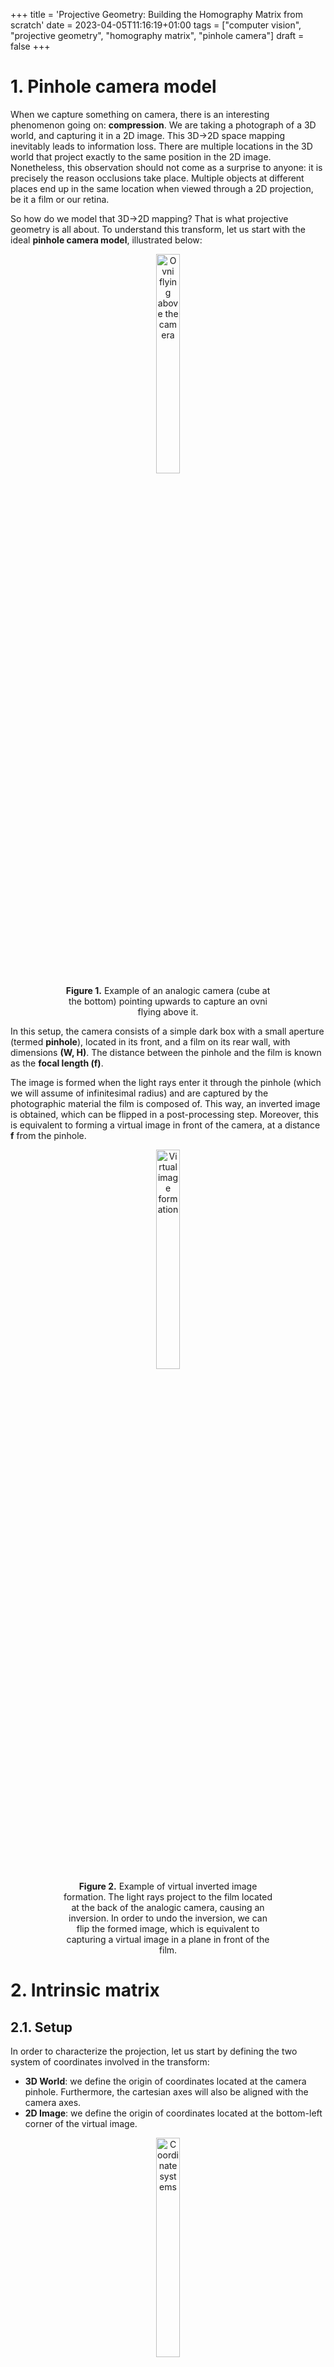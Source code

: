 +++
title = 'Projective Geometry: Building the Homography Matrix from scratch'
date = 2023-04-05T11:16:19+01:00
tags = ["computer vision", "projective geometry", "homography matrix", "pinhole camera"]
draft = false
+++

# 1. Pinhole camera model

When we capture something on camera, there is an interesting phenomenon going on: **compression**. We are taking a photograph of a 3D world, and capturing it in a 2D image. This 3D→2D space mapping inevitably leads to information loss. There are multiple locations in the 3D world that project exactly to the same position in the 2D image. Nonetheless, this observation should not come as a surprise to anyone: it is precisely the reason occlusions take place. Multiple objects at different places end up in the same location when viewed through a 2D projection, be it a film or our retina.

So how do we model that 3D→2D mapping? That is what projective geometry is all about. To understand this transform, let us start with the ideal **pinhole camera model**, illustrated below: 

<figure style="text-align: center;">
  <img src="/buiding_homograpahy_matrix/Ovni1.png" alt="Ovni flying above the camera" width="30%" style="display: block; margin: auto;">
  <figcaption style="font-weight: normal; max-width: 80%; margin: auto;"><strong>Figure 1.</strong> Example of an analogic camera (cube at the bottom) pointing upwards to capture an ovni flying above it.</figcaption>
</figure>

In this setup, the camera consists of a simple dark box with a small aperture (termed **pinhole**), located in its front, and a film on its rear wall, with dimensions **(W, H)**. The distance between the pinhole and the film is known as the **focal length (f)**.

The image is formed when the light rays enter it through the pinhole (which we will assume of infinitesimal radius) and are captured by the photographic material the film is composed of. This way, an inverted image is obtained, which can be flipped in a post-processing step. Moreover, this is equivalent to forming a virtual image in front of the camera, at a distance **f** from the pinhole.

<figure style="text-align: center;">
  <img src="/buiding_homograpahy_matrix/Ovni2.png" alt="Virtual image formation" width="30%" style="display: block; margin: auto;">
  <figcaption style="font-weight: normal; max-width: 80%; margin: auto;"><strong>Figure 2.</strong> Example of virtual inverted image formation. The light rays project to the film located at the back of the analogic camera, causing an inversion. In order to undo the inversion, we can flip the formed image, which is equivalent to capturing a virtual image in a plane in front of the film.</figcaption>
</figure>

# 2. Intrinsic matrix

## 2.1. Setup

In order to characterize the projection, let us start by defining the two system of coordinates involved in the transform:

- **3D World**: we define the origin of coordinates located at the camera pinhole. Furthermore, the cartesian axes will also be aligned with the camera axes.
- **2D Image**: we define the origin of coordinates located at the bottom-left corner of the virtual image.

<figure style="text-align: center;">
  <img src="/buiding_homograpahy_matrix/Ovni3.png" alt="Coordinate systems" width="30%" style="display: block; margin: auto;">
  <figcaption style="font-weight: normal; max-width: 80%; margin: auto;"><strong>Figure 3.</strong> Illustration of the two different coordinates systems: the world coordinate system, centered at the camera pinhole (<strong><span style="color: pink;">pink</span></strong>) and the image coordinate system, centered at the bottom left corner of the virtual image (<strong><span style="color: red;">red</span></strong>).</figcaption>
</figure>

Given these arbitrary definitions, we can now determine where a point $p=(x, y, z)$ will be projected in the image. To do so, we just need to recall that the projection $P=(X, Y)$ is found at the intersection between the plane containing the virtual image, and the ray passing through both the point p and the pinhole $o=(0, 0, 0)$.

For simplicity, let us focus on how the projection takes place for the horizontal dimension $x$:

<figure style="text-align: center;">
  <img src="/buiding_homograpahy_matrix/TriangleSimilarity1.png" alt="Triangle similarity" width="60%" style="display: block; margin: auto;">
  <figcaption style="font-weight: normal; max-width: 80%; margin: auto;"><strong>Figure 4.</strong> Left image shows how a a 3D point $\vec{p}$ is projected into the virtual image at pixel $\vec{P}$. Right image focuses on the <strong>ZX</strong> plane.</figcaption>
</figure>

We can observe that there are two similar triangles (black and green) on the right image. Therefore, the rate between the lengths of their sides is preserved:

$$
\begin{equation}\frac{z}{x} = \frac{f}{X-\frac{W}{2}}\end{equation}
$$

or equivalently

$$
\begin{equation}f\cdot x+\frac{W}{2}\cdot z=X \cdot z\end{equation}
$$

We can derive the projection along the y dimension in an analogous fashion, resulting in:

$$
\begin{equation}f\cdot y+\frac{H}{2}\cdot z=Y \cdot z\end{equation}
$$

## 2.2. Homogeneous coordinates

At this point, it is worth wondering: can we express the previous equations as a matrix product? 

$$
\begin{equation}
\begin{bmatrix}
f & 0 & \frac{W}{2}\\\\
0 & f & \frac{H}{2}\\\\
0 & 0 & 1
\end{bmatrix} \cdot
\begin{bmatrix}
x \\\\
y \\\\
z 
\end{bmatrix} = 
\begin{bmatrix}
X\cdot z \\\\
Y\cdot z \\\\
z 
\end{bmatrix}
\end{equation}
$$

It is almost what we want, but we have an extra scaling factor on the right hand-side

$$
\begin{equation}
\begin{bmatrix}
f & 0 & \frac{W}{2}\\\\
0 & f & \frac{H}{2}\\\\
0 & 0 & 1
\end{bmatrix} \cdot
\begin{bmatrix}
x \\\\
y \\\\
z 
\end{bmatrix} = z\cdot \begin{bmatrix}
X \\\\
Y \\\\
1 
\end{bmatrix}
\end{equation}
$$

And here is where **homogeneous coordinates** show up. For a point $\vec{P}=[X,Y]^T$, its homogeneous coordinates can be defined as

$$
\begin{equation}
\vec{P_H}=\begin{bmatrix}
s\cdot X \\\\
s\cdot Y \\\\
s 
\end{bmatrix} = s\cdot \begin{bmatrix}
X \\\\
Y \\\\
1 
\end{bmatrix}
\end{equation}
$$

Leveraging this definition, we can express the projection as

$$
\begin{equation}K\cdot \vec{p}=\vec{P}_H
\end{equation}
$$

where $K$ is defined as the intrinsic matrix

$$
\begin{equation}
K=\begin{bmatrix}
f & 0 & \frac{W}{2}\\\\
0 & f & \frac{H}{2}\\\\
0 & 0 & 1
\end{bmatrix} 
\end{equation}
$$

and $\vec{p}$ corresponds to the 3D world point

$$
\begin{equation}
\vec{p}=\begin{bmatrix}
x\\\\
y\\\\
z
\end{bmatrix} 
\end{equation}
$$

ImportantIy, homogenous coordinates are defined up to a scale. Why is that the case? Going back to the introduction, we stated that there was a compression involved in projective geometry. We are capturing a 3D world into a 2D image. That implies that there is an infinite set of aligned points (i.e. a line) in the 3D world that are mapped exactly to the same location in image space. Take a look at the image below

<figure style="text-align: center;">
  <img src="/buiding_homograpahy_matrix/TriangleSimilarity2.png" alt="Projective compression" width="30%" style="display: block; margin: auto;">
  <figcaption style="font-weight: normal; max-width: 80%; margin: auto;"><strong>Figure 5.</strong> Illustration of the compression that occurs when projecting points from the 3D world into a 2D image. All points that belong to a ray going through the pinhole, such as $\vec{p}$ and $\vec{p'}$ are mapped to the same pixel.</figcaption>
</figure>

Once again, due to the similarity of the triangles involved, we know that

$$
\begin{equation}\frac{z}{z'} = \frac{x}{x'} = \frac{y}{y'} = s
\end{equation}
$$

If we plug in our matrix equation both $\vec{p}$ and $\vec{p'}$, we will obtain

$$
\begin{equation}
\vec{P_H}=\begin{bmatrix}
f\cdot x + \frac{W}{2}\cdot z \\\\
f\cdot y + \frac{H}{2}\cdot z \\\\
z 
\end{bmatrix} 
\end{equation}
$$

and

$$
\begin{equation}
\vec{P_H}'=\begin{bmatrix}
f\cdot x' + \frac{W}{2}\cdot z' \\\\
f\cdot y' + \frac{H}{2}\cdot z' \\\\
z' 
\end{bmatrix} 
\end{equation}
$$

It is clear these two vectors are not the same. However, they are proportional 

$$
\begin{equation}
\vec{P_H}'=s\cdot\vec{P_H}
\end{equation}
$$

Consequently, in homogeneous coordinates, they represent exactly the same point in image space! And how do we obtain its image coordinates $\vec{P}=[X,Y]^T$? Following the definition in eq.(6), we simply need to divide by the scale factor encoded in the last dimension:

$$
\begin{equation}
X=\frac{{P_H}_x}{{P_H}_z} 
\end{equation}
$$

$$
\begin{equation}
Y=\frac{{P_H}_y}{{P_H}_z}
\end{equation}
$$

## 2.3. Accounting for distortions

### 2.3.1. **Digital images**

So far, we have assumed we had an analog camera, so the image coordinates lived in a continuous space. However, most often we deal with digital images. Since the information needs to be stored in bits, we need to both discretize the locations at which we sample the image, and quantitize the values we measure.

<figure style="text-align: center;">
  <img src="/buiding_homograpahy_matrix/Wave.png" alt="Discretization and Quantization" width="30%" style="display: block; margin: auto;">
  <figcaption style="font-weight: normal; max-width: 80%; margin: auto;"><strong>Figure 6.</strong> Illustration of the effects of sampling along the temporal dimension and quantizing the measured signal amplitud.</figcaption>
</figure>

Since we are focused on the spatial mapping, the effect we care about is the **discretization** that takes place in the projected image. If we use squared pixels, we will get something as displayed below:

<figure style="text-align: center;">
  <img src="/buiding_homograpahy_matrix/Discretization.png" alt="2D Discretization" width="60%" style="display: block; margin: auto;">
  <figcaption style="font-weight: normal; max-width: 80%; margin: auto;"><strong>Figure 7.</strong> Depiction of the effects of capturing a real world object (left) as a 2D digital image, which only allows to store a discrete number of values at a discrete set of 2D pixel locations.</figcaption>
</figure>

The length of the pixel side is given by the width (height) of the image divided by the number of pixels along the corresponding dimension $N_x$ ($N_y$):

$$
\begin{equation}
\Delta=\frac{W}{N_x}=\frac{H}{N_y}
\end{equation}
$$

We can now express the image coordinates using the pixel length as its units. That is to say, both the image dimensions and the focal length can be defined in pixels:

$$
\begin{equation}
f=f_I\cdot\Delta,\\;\\;\\;\\;\\;\\;\\;\\;
W=W_I\cdot\Delta,\\;\\;\\;\\;\\;\\;\\;\\;
H=H_I\cdot\Delta
\end{equation}
$$

As a result, if we want to obtain the projected coordinates in this discretized image space, we simply need to tweak slightly our intrinsic matrix:

$$
\begin{equation}
K=\begin{bmatrix}
\frac{f}{\Delta} & 0 & \frac{W}{2\Delta}\\\\
0 & \frac{f}{\Delta} & \frac{H}{2\Delta}\\\\
0 & 0 & 1
\end{bmatrix} =
\begin{bmatrix}
f_I & 0 & \frac{W_I}{2}\\\\
0 & f_I & \frac{H_I}{2}\\\\
0 & 0 & 1
\end{bmatrix} 
\end{equation}
$$

So what happens if instead we have non-squared pixels?

$$
\begin{equation}
\Delta_x = r\cdot\Delta_y
\end{equation}
$$

<figure style="text-align: center;">
  <img src="/buiding_homograpahy_matrix/DiscretizationRectangular.png" alt="2D Recangular Discretization" width="60%" style="display: block; margin: auto;">
  <figcaption style="font-weight: normal; max-width: 80%; margin: auto;"><strong>Figure 8.</strong> Effect of using rectangular (non-squared) pixels for the 2D digital image that captures the real world object.</figcaption>
</figure>

Well, that is how we end up with two different focal lengths along each dimension:

$$
\begin{equation}
W=W_I\cdot\Delta_x
\end{equation} 
$$

$$
\begin{equation}
H=H_I\cdot\Delta_y
\end{equation} 
$$

$$
\begin{equation}
f=f{_I}_x\cdot\Delta_x
\end{equation}
$$

$$
\begin{equation}
f=f{_I}_y\cdot\Delta_y
\end{equation}
$$

which leads to the common definition of the intrinsic matrix (we have dropped the subindex $I$ for ease of notation)

$$
\begin{equation}
K=\begin{bmatrix}
f_x & 0 & \frac{W}{2}\\\\
0 & f_y & \frac{H}{2}\\\\
0 & 0 & 1
\end{bmatrix} 
\end{equation}
$$

### 2.3.2. Rephotographing Images

It is common to see an additional parameter in the intrinsic matrix: the **skew** factor. It accounts for a shearing effect, i.e., image axes not being perpendicular, which results in non-rectangular parallelogrammatic pixels.

<figure style="text-align: center;">
  <img src="/buiding_homograpahy_matrix/DiscretizationShearing.png" alt="Shearing Distortion" width="60%" style="display: block; margin: auto;">
  <figcaption style="font-weight: normal; max-width: 80%; margin: auto;"><strong>Figure 9.</strong> Effect of shearing distortion when capturing a real world object in a 2D digital image.</figcaption>
</figure>

Mathematically, it can be modelled by a simple change of basis. Therefore, we just need to find the coefficients of the point expressed in the new basis. Using trigonometry, we can derive. 

<figure style="text-align: center;">
  <img src="/buiding_homograpahy_matrix/Shearing.png" alt="Shearing" width="60%" style="display: block; margin: auto;">
  <figcaption style="font-weight: normal; max-width: 80%; margin: auto;"><strong>Figure 10.</strong> Detailed depiction of the trigonometry involved in the shearing distortion that maps a squared pixel (<strong><span style="color: pink;">pink</span></strong>) to a rhomboid one (<strong><span style="color: green;">green</span></strong>).</figcaption>
</figure>

Using trigonometry, we can derive 

$$
\begin{equation}
\cos(90-\varphi)=\sin(\varphi)=\frac{y}{y'} \\; \\; \\;\rightarrow \\; y'=\frac{y}{\sin(\varphi)} 
\end{equation}
$$

$$
\begin{equation}
\sin(90-\varphi)=\cos(\varphi)=\frac{x'-x}{y'} \\; \\; \\;\rightarrow \\; x' = x - y'\cdot \cos(\varphi)
\end{equation}
$$

and combining both equations

$$
\begin{equation}
x' = x - y\cdot\cos(\varphi) / \sin(\varphi) = x - y\cdot\cot(\varphi)
\end{equation}
$$

or in matrix form

$$
\begin{equation}\begin{bmatrix}
x' \\\\
y' 
\end{bmatrix} 
=\begin{bmatrix}
1 & -\cot(\varphi) \\\\
0 & \frac{1}{\sin(\varphi)} 
\end{bmatrix} \cdot
\begin{bmatrix}
x \\\\
y
\end{bmatrix} 
\end{equation}
$$

Overall, there is a nice way to decouple the different transforms we have discussed so far:

1. Scaling: projecting 3D world into 2D image
    
    $$
    \begin{equation}
    \begin{bmatrix}
    f_x & 0 & 1\\\\
    0 & f_y & 1\\\\
    0 & 0 & 1
    \end{bmatrix}
    \end{equation}
    $$
    
2. Shearing: accounting for non-perpendicular axes
    
    $$
    \begin{equation}
    \begin{bmatrix}
    1 & -\cot(\varphi) & 0\\\\
    0 & \frac{1}{\sin(\varphi)} & 0\\\\
    0 & 0 & 1
    \end{bmatrix} 
    \end{equation}
    $$
    
3. Shift: to move the origin of the image space to the bottom-left of the image.
    
    $$
    \begin{equation}\begin{bmatrix}
    1 & 0 & \frac{W}{2}\\\\
    0 & 1 & \frac{H}{2}\\\\
    0 & 0 & 1
    \end{bmatrix}
    \end{equation}
    $$
    

which overall results in the following intrinsic matrix

$$
\begin{equation}K' =\begin{bmatrix}
1 & 0 & \frac{W}{2}\\\\
0 & 1 & \frac{H}{2}\\\\
0 & 0 & 1
\end{bmatrix} \cdot
\begin{bmatrix}
1 & -\cot(\varphi) & 0\\\\
0 & \frac{1}{\sin(\varphi)} & 0\\\\
0 & 0 & 1
\end{bmatrix} \cdot
\begin{bmatrix}
f_x & 0 & 1\\\\
0 & f_y & 1\\\\
0 & 0 & 1
\end{bmatrix}
\end{equation}
$$

It can be reduced to

$$
\begin{equation}
K'=\begin{bmatrix}
f_x & -f_x\cdot\cot(\varphi) & \frac{W}{2}\\\\
0 & \frac{f_y}{\sin(\varphi)} & \frac{H}{2}\\\\
0 & 0 & 1
\end{bmatrix} 
\end{equation}
$$

or how it is more often presented:

$$
\begin{equation}
K'=\begin{bmatrix}
f_x & s & \frac{W}{2}\\\\
0 & f_y & \frac{H}{2}\\\\
0 & 0 & 1
\end{bmatrix} 
\end{equation}
$$

Notice how it is fully characterised with 5 parameters: the focal length along both dimensions $(f_x, f_y)$, the skew factor $s$ and the image size $(W, H)$.

It is worth pointing out that in most cases, the shearing effect is not present. It is very unlikely that a camera is flawed to the point of not having its axes perpendicular. However, it can arise when a picture is retaken and the film of the second camera is not parallel with the image. 

# 3. Extrinsic matrix

So far, we have assumed our arbitrarily world coordinate system (pink) is perfectly aligned with our camera coordinate system (green), with its origin at the camera pinhole and its Cartesian axes parallel to the camera axes.

<figure style="text-align: center;">
  <img src="/buiding_homograpahy_matrix/OvniRotation.png" alt="Ovni flying above the camera" width="60%" style="display: block; margin: auto;">
  <figcaption style="font-weight: normal; max-width: 80%; margin: auto;"><strong>Figure 11.</strong> Illustration of a shift and rotation of the camera w.r.t. the world coordinate system (<strong><span style="color: pink;">pink</span></strong>). It allows us to define an additional camera coordinate system (<strong><span style="color: green;">green</span></strong>) centered at the camera pinhola and aligned with the camera plane.</figcaption>
</figure>

However, when we take photos of videos in the world, we often rotate and/or shift the camera. This results in a camera system that can be derived from the world system by applying two steps sequentially:

1. Rotate the axes by:
    
    $$
    R(\varphi_x,\varphi_y,\varphi_z)\equiv R
    $$
    
2. Shift the origin by
    
    $$
    t\vec{}=\begin{bmatrix}
    t_x \\\\
    t_y \\\\
    t_z 
    \end{bmatrix}
    $$
    

These two parameters $(R, \vec{t})$ define the **camera pose**.

In such a scenario, it might be convenient to have a static coordinate system as a reference, which the camera does not provide anymore. Consequently, it is worth considering: how can we define mathematically the camera projection under these circumstances?

In order to account for this misalignment, it is useful to understand how we can map the coordinates between both coordinate systems. To better understand how that is done, let us simplify to 2D, as depicted in the following figure:

<figure style="text-align: center;">
  <img src="/buiding_homograpahy_matrix/ChangeOfBasis1.png" alt="Change of Basis" width="60%" style="display: block; margin: auto;">
  <figcaption style="font-weight: normal; max-width: 80%; margin: auto;"><strong>Figure 12.</strong> Example of two different coordinate systems, <strong><span style="color: pink;">pink</span></strong> one being rotated and shifted w.r.t. to <strong><span style="color: pink;">pink</span></strong> one. A point can be expressed in both of them as <strong><span style="color: green;">$\vec{p'}$</span></strong> and <strong><span style="color: pink;">$\vec{p}$</span></strong> respectively.</figcaption>
</figure>

The origin of coordinates in the camera system is located at $\vec{t}=[t_x,t_y]$ w.r.t. the world system. Following this observation, we can infer that in order to align both origin of coordinates $O$ and $O'$, we just need to apply a shift given by the vector $\vec{t}$:

<figure style="text-align: center;">
  <img src="/buiding_homograpahy_matrix/ChangeOfBasis2.png" alt="Shift" width="45%" style="display: block; margin: auto;">
  <figcaption style="font-weight: normal; max-width: 80%; margin: auto;"><strong>Figure 13.</strong> By shifting the camera coordinate system by the vector $\vec{t}$ we can center both system of coordinate systems at the same locatiton.</figcaption>
</figure>

However, we still need to account for the rotation between the axes, given by angle $\varphi$. 

<figure style="text-align: center;">
  <img src="/buiding_homograpahy_matrix/ChangeOfBasis3.png" alt="Rotation" width="45%" style="display: block; margin: auto;">
  <figcaption style="font-weight: normal; max-width: 80%; margin: auto;"><strong>Figure 14.</strong> By further rotating the camera coordinate system by angle $\varphi$ we can also align both system of coordinate systems.</figcaption>
</figure>

As we can observe, now both systems are perfectly aligned (notice how we used the equal symbol between $p_3$ and $p'$, not just the equivalent symbol). Accordingly, to express a point in the camera system, we just need to apply two steps:

1. Reverse shift: 
    
    $$
    \begin{equation}
    \vec{p}_2=\vec{p}-\vec{t}
    \end{equation}
    $$
    
2. Reverse rotation: 
    
    $$
    \begin{equation}
    \vec{p'}=\vec{p}_3=
    R^{-1}\cdot\vec{p}_2=
    R^T\cdot(\vec{p}-\vec{t})
    \end{equation}
    $$
    
    where we have exploited the fact that rotation matrices are unitary, so their inverse is equal to their transpose.
    

It is worth remarking that order matters!. If we were to rotate first, we would not be rotating around $O'$ as we would hope to in order to align the camera axes, but around $O$, as illustrated below

<figure style="text-align: center;">
  <img src="/buiding_homograpahy_matrix/ChangeOfBasis4.png" alt="Rotation" width="90%" style="display: block; margin: auto;">
  <figcaption style="font-weight: normal; max-width: 80%; margin: auto;"><strong>Figure 15.</strong> Illustration of why order matters. If we apply first the rotation, and then the shift, both coordinates sistems end up with their axes parallel to each other, but their origin of coordinates misaligned.</figcaption>
</figure>

At this point, it is worth wondering: is there any way we can synthetize the previous equation into a simple matrix product?

$$
\begin{equation}
\vec{p'}=
\begin{bmatrix}
x' \\\\
y' \\\\
z' 
\end{bmatrix} = R^T\cdot \left( \begin{bmatrix}
x \\\\
y \\\\
z 
\end{bmatrix} - \begin{bmatrix}
t_x \\\\
t_y \\\\
t_z 
\end{bmatrix}
\right) 
\end{equation}
$$

It should not come as a surprise to see homogeneous coordinates come to the rescue once again:

$$
\begin{equation}
\vec{p_H'}=\begin{bmatrix}
x' \\\\
y' \\\\
z' \\\\
1 
\end{bmatrix} = \left[\\; R^T\\;\\; | \\;\\;-R^T\cdot\vec{t}\\;\\;\right ]\cdot \begin{bmatrix}
x \\\\
y \\\\
z \\\\
1
\end{bmatrix} 
=\left[\\; R^T\\;\\; | \\;\\;-R^T\cdot\vec{t}\\;\\;\right ]\cdot {p_H}
\end{equation}
$$

which allows us to define the extrinsic matrix as

$$
\begin{equation}
E= \left[\\; R^T\\;\\; | \\;\\;-R^T\cdot\vec{t}\\;\\;\right ]
\end{equation}
$$

In some texts, you might find an equivalent definition given by

$$
\begin{equation}
E= \left[\\; R'\\;\\; | \\;\\;\vec{T}\\;\\;\right ]
\end{equation}
$$

where $R'=R^T$ and $\vec{T}=-R^T\cdot\vec{t}$.

To sum up, the extrinsic matrix is fully described by 6 parameters: the 3D location of the camera $(t_x, t_y, t_z)$ and its 3 rotation angles $(\varphi_x,\varphi_y,\varphi_z)$ defining its orientation.

# 4. Homography matrix

In the light of these definitions, we have all the ingredients to build the $3\times 4$ **homography** matrix $H$ we were looking for

$$
\begin{equation}
H=K\cdot E =
\begin{bmatrix}
h_{11} & h_{12} & h_{13} & h_{14}\\\\
h_{21} & h_{22} & h_{23} & h_{24}\\\\
h_{31} & h_{32} & h_{33} & h_{34}\\\\
\end{bmatrix}
\end{equation}
$$

which will allow us to project points from the 3D world into a 2D image

$$
\begin{equation}
\vec{P_H}=H\cdot\vec{p_H}
\end{equation}
$$

or if we expand it

$$
\begin{equation}
s\cdot
\begin{bmatrix}
X \\
Y \\
1 \\
\end{bmatrix}=\begin{bmatrix}
f_x & 0 & \frac{W}{2}\\\\
0 & f_y & \frac{H}{2}\\\\
0 & 0 & 1
\end{bmatrix} \cdot 
\begin{bmatrix}
r_{11} & r_{12} & r_{13} & T_x\\\\
r_{21} & r_{22} & r_{23} & T_y\\\\
r_{31} & r_{32} & r_{33} & T_z\\\\
\end{bmatrix} \cdot 
\begin{bmatrix}
x \\\\
y \\\\
z \\\\
1 \\
\end{bmatrix}
\end{equation}
$$

From this definition, we can notice that the process is irreversible, since we can not invert a $3\times 4$ matrix. However, the homography transform can also be used to characterize the mapping between two different 2D planes. This arises when we take two photographs of the same scene from different camera angles for instance, as illustrated below:

<figure style="text-align: center;">
  <img src="/buiding_homograpahy_matrix/MultiCamera1.png" alt="Multiple camera views" width="70%" style="display: block; margin: auto;">
  <figcaption style="font-weight: normal; max-width: 80%; margin: auto;"><strong>Figure 16.</strong> Example of two different 2D views of the same 3D world object captured by two different cameras.</figcaption>
</figure>

So what can we do in this scenario? Remember we have chosen arbitrarily how to define our coordinate systems. Thus, we can rearrange the 3D world coordinate system to conveniently align with one of the images, such that the z-axis is orthogonal to it. 

<figure style="text-align: center;">
  <img src="/buiding_homograpahy_matrix/MultiCamera2.png" alt="Multiple camera views" width="70%" style="display: block; margin: auto;">
  <figcaption style="font-weight: normal; max-width: 80%; margin: auto;"><strong>Figure 17.</strong> We can choose arbitrary the world coordinate system to match the camera coordinate system of one of them. This way, all the pixels from its captured 2D image correspond to 3D locations with $z=0$ in its camera coordinate system.</figcaption>
</figure>

As a result, all points in the image will have $z=0$, 

$$
\begin{equation}
s\cdot
\begin{bmatrix}
X \\\\
Y \\\\
1 \\\\
\end{bmatrix}=
\begin{bmatrix}
h_{11} & h_{12} & h_{13} & h_{14}\\\\
h_{21} & h_{22} & h_{23} & h_{24}\\\\
h_{31} & h_{32} & h_{33} & h_{34}\\\\
\end{bmatrix} \cdot 
\begin{bmatrix}
x \\\\
y \\\\
0 \\\\
1
\end{bmatrix}
\end{equation}
$$

which allows us to drop the third column in the homography matrix:

$$
\begin{equation}
s\cdot
\begin{bmatrix}
X \\\\
Y \\\\
1 \\\\
\end{bmatrix}=
\begin{bmatrix}
h_{11} & h_{12} & h_{14}\\\\
h_{21} & h_{22} & h_{24}\\\\
h_{31} & h_{32} & h_{34}\\\\
\end{bmatrix} \cdot 
\begin{bmatrix}
x \\\\
y \\\\
1 \\\\
\end{bmatrix}
\end{equation}
$$

leading to a $3\times 3$ homography matrix that. Notably, there is no longer a compression since it is a 2D→2D mapping. Consequently, under certain circumstances (mathematically, this implies $H$will be invertible), this transform can be reversible, allowing to convert back and forth between both images.

# 5. References

1. Richard Hartley and Andrew Zisserman. (2000), Page 143, *Multiple View Geometry in Computer Vision*, Cambridge University Press.
2. Wikipedia. [Pinhole camera model](https://en.wikipedia.org/wiki/Pinhole_camera_model)
3. Dissecting the Camera Matrix: Parts [I](https://ksimek.github.io/2012/08/14/decompose/), [II](https://ksimek.github.io/2012/08/22/extrinsic/), [III](https://ksimek.github.io/2013/08/13/intrinsic/), by Kyle Simek.
4. [Camera intrinsics: Axis skew](https://blog.immenselyhappy.com/post/camera-axis-skew/), b.y Ashima Athri.
5. [Concepts, Properties, and Usage of Homogeneous Coordinates](https://blog.zhaoyongsheng.com/2019/12/02/Concepts-Usage-and-Advantages-of-Homogeneous-Coordinates/), by Youngshon Zhao
6. [What are Intrinsic and Extrinsic Camera Parameters in Computer Vision?](https://towardsdatascience.com/what-are-intrinsic-and-extrinsic-camera-parameters-in-computer-vision-7071b72fb8ec) By Aqeel Anwar
7. [Camera Intrinsic Matrix with Example in Python](https://towardsdatascience.com/camera-intrinsic-matrix-with-example-in-python-d79bf2478c12), by [Neeraj Krishna](https://ms-neerajkrishna.medium.com/?source=post_page-----d79bf2478c12--------------------------------)
